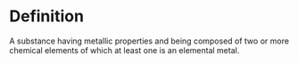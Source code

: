 # Definition

A substance having metallic properties and being composed of two or more
chemical elements of which at least one is an elemental metal.
